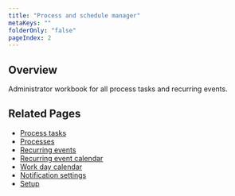 ```yaml
---
title: "Process and schedule manager"
metaKeys: ""
folderOnly: "false"
pageIndex: 2
---
```

## Overview
Administrator workbook for all process tasks and recurring events.
<br/>

## Related Pages
- [Process tasks](process-and-schedule-manager/process-tasks)
- [Processes](process-and-schedule-manager/processes)
- [Recurring events](process-and-schedule-manager/recurring-events)
- [Recurring event calendar](process-and-schedule-manager/rec-event-calendar)
- [Work day calendar](process-and-schedule-manager/work-day-calendar)
- [Notification settings](process-and-schedule-manager/notification-settings)
- [Setup](process-and-schedule-manager/setup)
